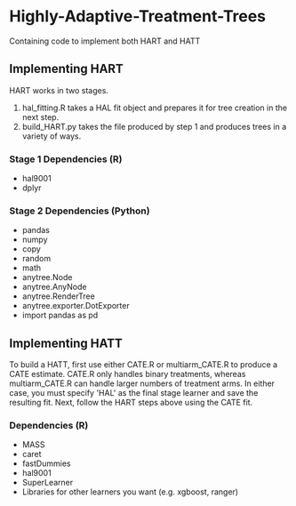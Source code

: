 # Highly-Adaptive-Treatment-Trees
Containing code to implement both HART and HATT


## Implementing HART

HART works in two stages. 

1. hal_fitting.R takes a HAL fit object and prepares it for tree creation in the next step.
2. build_HART.py takes the file produced by step 1 and produces trees in a variety of ways.

### Stage 1 Dependencies (R)

* hal9001
* dplyr

### Stage 2 Dependencies (Python)

* pandas
* numpy
* copy
* random
* math
* anytree.Node
* anytree.AnyNode
* anytree.RenderTree
* anytree.exporter.DotExporter
* import pandas as pd


## Implementing HATT

To build a HATT, first use either CATE.R or multiarm_CATE.R to produce a CATE estimate. CATE.R only handles binary treatments, whereas multiarm_CATE.R can handle larger numbers of treatment arms. In either case, you must specify 'HAL' as the final stage learner and save the resulting fit. Next, follow the HART steps above using the CATE fit.

### Dependencies (R)

* MASS
* caret
* fastDummies
* hal9001
* SuperLearner
* Libraries for other learners you want (e.g. xgboost, ranger)

